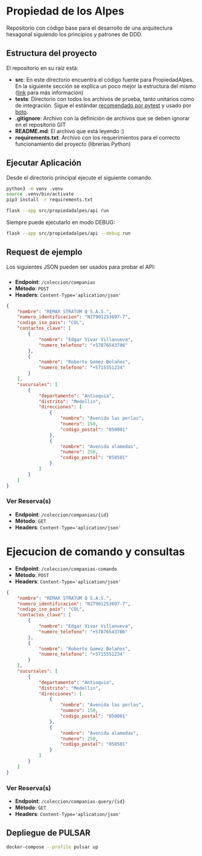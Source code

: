 # Propiedad de los Alpes

Repositorio con código base para el desarrollo de una arquitectura hexagonal siguiendo los principios y patrones de DDD.


## Estructura del proyecto

El repositorio en su raíz está: 

- **src**: En este directorio encuentra el código fuente para PropiedadAlpes. En la siguiente sección se explica un poco mejor la estructura del mismo ([link](https://blog.ionelmc.ro/2014/05/25/python-packaging/#the-structure%3E) para más información)
- **tests**: Directorio con todos los archivos de prueba, tanto unitarios como de integración. Sigue el estándar [recomendado por pytest](https://docs.pytest.org/en/7.1.x/explanation/goodpractices.html) y usado por [boto](https://github.com/boto/boto).
- **.gitignore**: Archivo con la definición de archivos que se deben ignorar en el repositorio GIT
- **README.md**: El archivo que está leyendo :)
- **requirements.txt**: Archivo con los requerimientos para el correcto funcionamiento del proyecto (librerias Python)


## Ejecutar Aplicación

Desde el directorio principal ejecute el siguiente comando.

```bash
python3 -m venv .venv
source .venv/bin/activate
pip3 install -r requirements.txt
```

```bash
flask --app src/propiedadalpes/api run
```

Siempre puede ejecutarlo en modo DEBUG:

```bash
flask --app src/propiedadalpes/api --debug run
```


## Request de ejemplo

Los siguientes JSON pueden ser usados para probar el API:

### 

- **Endpoint**: `/coleccion/companias`
- **Método**: `POST`
- **Headers**: `Content-Type='aplication/json'`

```json
{
    "nombre": "REMAX STRATUM Q S.A.S.",
    "numero_identificacion": "NIT901253697-7",
    "codigo_iso_pais": "COL",
    "contactos_clave": [
        {
            "nombre": "Edgar Vivar Villanueva",
            "numero_telefono": "+57876543786"
        },
        {
            "nombre": "Roberto Gomez Bolaños",
            "numero_telefono": "+5715551234"
        }
    ],
    "sucursales": [
        {
            "departamento": "Antioquia",
            "distrito": "Medellin",
            "direcciones": [
                {
                    "nombre": "Avenida las perlas",
                    "numero": 150,
                    "codigo_postal": "050001"
                },
                {
                    "nombre": "Avenida alamedas",
                    "numero": 250,
                    "codigo_postal": "050501"
                }
            ]
        }
    ]
}
```

### Ver Reserva(s)

- **Endpoint**: `/coleccion/companias/{id}`
- **Método**: `GET`
- **Headers**: `Content-Type='aplication/json'`

# Ejecucion de comando y consultas

- **Endpoint**: `/coleccion/companias-comando`
- **Método**: `POST`
- **Headers**: `Content-Type='aplication/json'`

```json
{
    "nombre": "REMAX STRATUM Q S.A.S.",
    "numero_identificacion": "NIT901253697-7",
    "codigo_iso_pais": "COL",
    "contactos_clave": [
        {
            "nombre": "Edgar Vivar Villanueva",
            "numero_telefono": "+57876543786"
        },
        {
            "nombre": "Roberto Gomez Bolaños",
            "numero_telefono": "+5715551234"
        }
    ],
    "sucursales": [
        {
            "departamento": "Antioquia",
            "distrito": "Medellin",
            "direcciones": [
                {
                    "nombre": "Avenida las perlas",
                    "numero": 150,
                    "codigo_postal": "050001"
                },
                {
                    "nombre": "Avenida alamedas",
                    "numero": 250,
                    "codigo_postal": "050501"
                }
            ]
        }
    ]
}
```
### Ver Reserva(s)

- **Endpoint**: `/coleccion/companias-query/{id}`
- **Método**: `GET`
- **Headers**: `Content-Type='aplication/json'`

## Depliegue de PULSAR
```bash
docker-compose --profile pulsar up
```